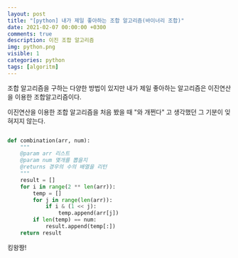 ```yaml
---
layout: post
title: "[python] 내가 제일 좋아하는 조합 알고리즘(바이너리 조합)"
date: 2021-02-07 00:00:00 +0300
comments: true
description: 이진 조합 알고리즘
img: python.png 
visible: 1
categories: python
tags: [algoritm]
---
```


조합 알고리즘을 구하는 다양한 방법이 있지만 내가 제일 좋아하는 알고리즘은 이진연산을 이용한 조합알고리즘이다.

이진연산을 이용한 조합 알고리즘을 처음 봤을 때 "와 개쩐다" 고 생각했던 그 기분이 잊혀지지 않는다.

```python

def combination(arr, num):
    """
    @param arr 리스트
    @param num 몇개를 뽑을지
    @returns 경우의 수의 배열을 리턴
    """
    result = []
    for i in range(2 ** len(arr)):
        temp = []
        for j in range(len(arr)):
            if i & (1 << j):
                temp.append(arr[j])
        if len(temp) == num:
            result.append(temp[:])
    return result
```

킹왕짱!